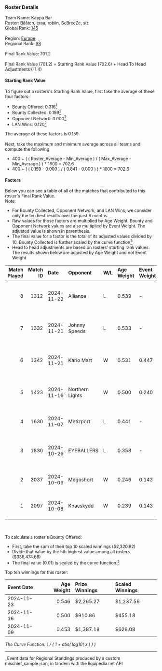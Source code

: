 ### Roster Details<br />
Team Name: Kappa Bar<br />
Roster: Bååten, eraa, robiin, SeBreeZe, siz<br />
Global Rank: [145](../../standings_global_2025_03_01.md)<br />
<br />
Region: [Europe]( ../../standings_europe_2025_03_01.md)<br />
Regional Rank: [98]( ../../standings_europe_2025_03_01.md)<br />
<br />
Final Rank Value:  701.2<br />
<br />
Final Rank Value (701.2) = Starting Rank Value (702.6) + Head To Head Adjustments (-1.4)<br />

#### Starting Rank Value<br />
To figure out a rosters's Starting Rank Value, first take the average of these four factors:<br />
- Bounty Offered: 0.316[<sup>1</sup>](#table2)
- Bounty Collected: 0.199[<sup>2</sup>](#table1)
- Opponent Network: 0.000[<sup>2</sup>](#table1)
- LAN Wins: 0.120[<sup>2</sup>](#table1)

The average of these factors is 0.159<br />
<br />
Next, take the maximum and minimum average across all teams and compute the following:<br />
- 400 + ( ( Roster_Average - Min_Average ) / ( Max_Average - Min_Average ) ) * 1600 = 702.6
- 400 + ( ( 0.159 - 0.000 ) / ( 0.841 - 0.000 ) ) * 1600 = 702.6


#### Factors<br />
Below you can see a table of all of the matches that contributed to this roster's Final Rank Value.<br />
Note:<br />

- For Bounty Collected, Opponent Network, and LAN Wins, we consider only the ten best results over the past 6 months.
- Raw values for those factors are multiplied by Age Weight. Bounty and Opponent Network values are also multiplied by Event Weight. The adjusted value is shown in parenthesis.
- The final value for a factor is the total of its adjusted values divided by 10. Bounty Collected is further scaled by the curve function[<sup>3</sup>](#curveFunction)
- Head to head adjustments are based on rosters' starting rank values. The results shown below are adjusted by Age Weight and not Event Weight
<span id="table1"></span><br />


| Match Played | Match ID | Date       | Opponent        | W/L | Age Weight | Event Weight | Bounty Collected | Opponent Network | LAN Wins  | H2H Adj. | Roster                               |
| -: | -: | :- | :- | :- | :- | :- | :- | :- | :- | -: | :- |
|            8 |     1312 | 2024-11-22 | Alliance        | L   | 0.539      | -            | -                | -                | -         |    -3.87 | Bååten, eraa, robiin, SeBreeZe, siz  |
|            7 |     1332 | 2024-11-21 | Johnny Speeds   | L   | 0.533      | -            | -                | -                | -         |    -3.90 | Bååten, eraa, robiin, SeBreeZe, siz  |
|            6 |     1342 | 2024-11-21 | Kario Mart      | W   | 0.531      | 0.447        | 0.004 (0.001)    | 0.000 (0.000)    | 1 (0.531) |     4.69 | Bååten, eraa, robiin, SeBreeZe, siz  |
|            5 |     1423 | 2024-11-16 | Northern Lights | W   | 0.500      | 0.240        | 0.001 (0.000)    | 0.000 (0.000)    | 1 (0.500) |     4.07 | eraa, robiin, SeBreeZe, siz, Twinkey |
|            4 |     1630 | 2024-11-07 | Metizport       | L   | 0.441      | -            | -                | -                | -         |    -1.25 | eraa, robiin, SeBreeZe, siz, virree  |
|            3 |     1830 | 2024-10-26 | EYEBALLERS      | L   | 0.358      | -            | -                | -                | -         |    -3.99 | eraa, Lekr0, robiin, Sapec, SeBreeZe |
|            2 |     2037 | 2024-10-09 | Megoshort       | W   | 0.246      | 0.143        | 0.000 (0.000)    | 0.014 (0.000)    | 0 (0.000) |     1.71 | eraa, robiin, SeBreeZe, siz, virree  |
|            1 |     2097 | 2024-10-08 | Knaeskydd       | W   | 0.239      | 0.143        | 0.000 (0.000)    | 0.000 (0.000)    | 0 (0.000) |     1.17 | eraa, robiin, SeBreeZe, siz, virree  |

<br />
<span id="table2"></span><br />
To calculate a roster's Bounty Offered:<br />

- First, take the sum of their top 10 scaled winnings ($2,320.82)
- Divide that value by the 5th highest value among all rosters ($336,474.68)
- The final value (0.01) is scaled by the curve function.[<sup>3</sup>](#curveFunction)

Top ten winnings for this roster:<br />

| Event Date | Age Weight | Prize Winnings | Scaled Winnings |
| :- | -: | :- | :- |
| 2024-11-23 |      0.546 | $2,265.27      | $1,237.56       |
| 2024-11-16 |      0.500 | $910.86        | $455.18         |
| 2024-11-09 |      0.453 | $1,387.18      | $628.08         |


<span id="curveFunction"></span>_The Curve Function: 1 / ( 1 + abs( log10( x ) ) )_<br />

---
_Event data for Regional Standings produced by a custom mischief_sample.json, in tandem with the liquipedia.net API<br />
